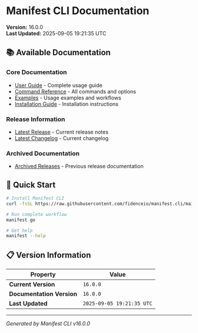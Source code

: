 # Manifest CLI Documentation

**Version:** 16.0.0  
**Last Updated:** 2025-09-05 19:21:35 UTC

## 📚 Available Documentation

### Core Documentation
- [User Guide](USER_GUIDE.md) - Complete usage guide
- [Command Reference](COMMAND_REFERENCE.md) - All commands and options
- [Examples](EXAMPLES.md) - Usage examples and workflows
- [Installation Guide](INSTALLATION.md) - Installation instructions

### Release Information
- [Latest Release](RELEASE_v16.0.0.md) - Current release notes
- [Latest Changelog](CHANGELOG_v16.0.0.md) - Current changelog

### Archived Documentation
- [Archived Releases](zArchive/) - Previous release documentation

## 🚀 Quick Start

```bash
# Install Manifest CLI
curl -fsSL https://raw.githubusercontent.com/fidenceio/manifest.cli/main/install-cli.sh | bash

# Run complete workflow
manifest go

# Get help
manifest --help
```

## 📋 Version Information

| Property | Value |
|----------|-------|
| **Current Version** | `16.0.0` |
| **Documentation Version** | `16.0.0` |
| **Last Updated** | `2025-09-05 19:21:35 UTC` |

---
*Generated by Manifest CLI v16.0.0*
